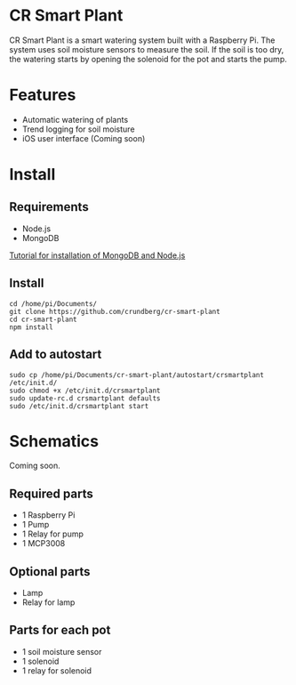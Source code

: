 # CR Smart Plant

CR Smart Plant is a smart watering system built with a Raspberry Pi. The system uses soil moisture sensors to measure the soil. If the soil is too dry, the watering starts by opening the solenoid for the pot and starts the pump.

# Features
- Automatic watering of plants
- Trend logging for soil moisture
- iOS user interface (Coming soon)

# Install

## Requirements
- Node.js
- MongoDB

[Tutorial for installation of MongoDB and Node.js](http://yannickloriot.com/2016/04/install-mongodb-and-node-js-on-a-raspberry-pi/)

## Install
```
cd /home/pi/Documents/
git clone https://github.com/crundberg/cr-smart-plant
cd cr-smart-plant
npm install
```

## Add to autostart
```
sudo cp /home/pi/Documents/cr-smart-plant/autostart/crsmartplant /etc/init.d/
sudo chmod +x /etc/init.d/crsmartplant
sudo update-rc.d crsmartplant defaults
sudo /etc/init.d/crsmartplant start
```

# Schematics
Coming soon.

## Required parts
- 1 Raspberry Pi
- 1 Pump
- 1 Relay for pump
- 1 MCP3008

## Optional parts
- Lamp
- Relay for lamp

## Parts for each pot
- 1 soil moisture sensor
- 1 solenoid
- 1 relay for solenoid
